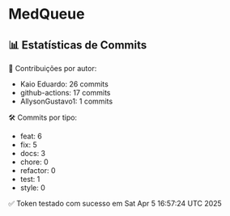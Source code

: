 # MedQueue
<!-- COMMIT_STATS_START -->
## 📊 Estatísticas de Commits

👤 Contribuições por autor:
- Kaio Eduardo: 26 commits
- github-actions: 17 commits
- AllysonGustavo1: 1 commits

🛠️ Commits por tipo:
- feat: 6
- fix: 5
- docs: 3
- chore: 0
- refactor: 0
- test: 1
- style: 0
<!-- COMMIT_STATS_END -->
✅ Token testado com sucesso em Sat Apr  5 16:57:24 UTC 2025

